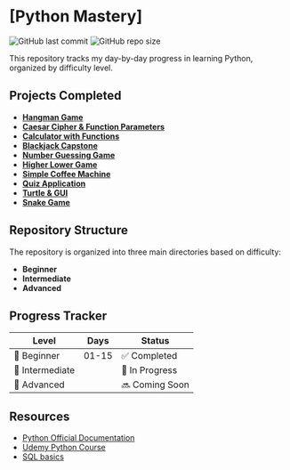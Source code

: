 #  [Python Mastery]
![GitHub last commit](https://img.shields.io/github/last-commit/paudelsamir/python-mastery)
![GitHub repo size](https://img.shields.io/github/repo-size/paudelsamir/python-mastery)

This repository tracks my day-by-day progress in learning Python, organized by difficulty level.
##  Projects Completed


- [**Hangman Game**](./Day%2007-Hangman%20Project/hangman.py)
- [**Caesar Cipher & Function Parameters**](./Day%2008-Caesar%20Cyphers%20And%20function%20Parameters/caesar-cyphers.py)
- [**Calculator with Functions**](./Day%2010-Building%20Calculator%20Using%20Function%20Parameters/calculator.py)
- [**Blackjack Capstone**](./Day%2011-%20The%20Blackjack%20Capstone%20Project/blackjack.py)
- [**Number Guessing Game**](./Day%2012-%20Scope%20&%20Number%20Guessing%20Game/number_guessing_game.py)
- [**Higher Lower Game**](./Day%2014-Higher%20Lower%20Game%20Project/game.py)
- [**Simple Coffee Machine**](./Day%2015-%20Building%20%20Simple%20Coffee%20Machine/coffee_machine.py)
- [**Quiz Application**](./Day%2017-%20The%20quiz%20project/main.py)
- [**Turtle & GUI**](./Day%2018-%20Turtle%20and%20GUI/turtle_race.py)
- [**Snake Game**](./Day%2020-%20Snake%20Game%20Project/snake.py)

## Repository Structure

The repository is organized into three main directories based on difficulty:

- **Beginner**
- **Intermediate**
- **Advanced**

## Progress Tracker

| Level | Days | Status |
|-------|------|--------|
| 🌱 Beginner | 01-15 | ✅ Completed |
| 🌿 Intermediate |  | 🏃 In Progress |
| 🌳 Advanced |  | 🔜 Coming Soon |

## Resources

- [Python Official Documentation](https://docs.python.org/3/)
- [Udemy Python Course](https://www.udemy.com/course/100-days-of-code/?couponCode=ST16MT70224#questions/13314700)
- [SQL basics](https://www.scaler.com/topics/course/sql-using-mysql-course/)
  
